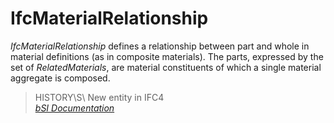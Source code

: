 IfcMaterialRelationship
=======================
_IfcMaterialRelationship_ defines a relationship between part and whole in
material definitions (as in composite materials). The parts, expressed by the
set of _RelatedMaterials_, are material constituents of which a single
material aggregate is composed.  
  
> HISTORY\S\ New entity in IFC4  
[ _bSI
Documentation_](https://standards.buildingsmart.org/IFC/DEV/IFC4_2/FINAL/HTML/schema/ifcmaterialresource/lexical/ifcmaterialrelationship.htm)


